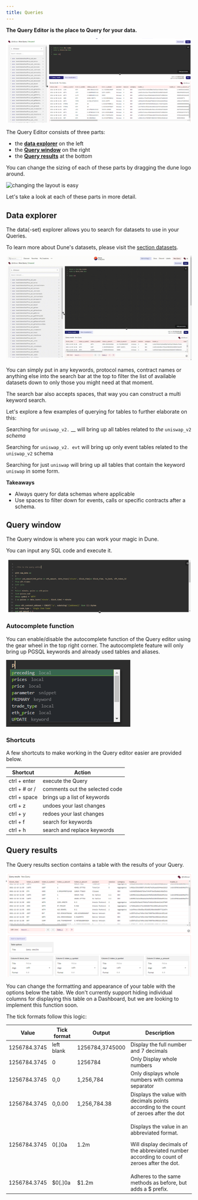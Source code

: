```yaml
---
title: Queries
---
```


**The Query Editor is the place to Query for your data.**

![Query editor](images/query-editor.png)

The Query Editor consists of three parts:

* the [**data explorer**](#data-explorer) on the left
* the [**Query window**](#query-window) on the right
* the [**Query results**](#query-results) at the bottom

You can change the sizing of each of these parts by dragging the dune logo around.

![changing the layout is easy](images/layout.gif)

Let's take a look at each of these parts in more detail.

## Data explorer

The data(-set) explorer allows you to search for datasets to use in your Queries.

To learn more about Dune's datasets, please visit the [section datasets](../tables).

![Data explorer](images/data-explorer.gif)

You can simply put in any keywords, protocol names, contract names or anything else into the search bar at the top to filter the list of available datasets down to only those you might need at that moment.

The search bar also accepts spaces, that way you can construct a multi keyword search.


Let's explore a few examples of querying for tables to further elaborate on this:

Searching for `uniswap_v2.` \_\_ will bring up all tables related to _the_ `uniswap_v2` _schema_

Searching for `uniswap_v2. evt` will bring up only event tables related to the `uniswap_v2` schema

Searching for just `uniswap` will bring up all tables that contain the keyword `uniswap` in some form.

**Takeaways**

* Always query for data schemas where applicable
* Use spaces to filter down for events, calls or specific contracts after a schema.

## Query window

The Query window is where you can work your magic in Dune.

You can input any SQL code and execute it.

![Query window](images/query-window.png)

### Autocomplete function

You can enable/disable the autocomplete function of the Query editor using the gear wheel in the top right corner. The autocomplete feature will only bring up PGSQL keywords and already used tables and aliases.

![Auto-complete](images/autocomplete.png)

### Shortcuts

A few shortcuts to make working in the Query editor easier are provided below.

| Shortcut      | Action                         |
| ------------- | ------------------------------ |
| ctrl + enter  | execute the Query              |
| ctrl + # or / | comments out the selected code |
| ctrl + space  | brings up a list of keywords   |
| crtl + z      | undoes your last changes       |
| ctrl + y      | redoes your last changes       |
| ctrl + f      | search for keywords            |
| ctrl + h      | search and replace keywords    |

## Query results

The Query results section contains a table with the results of your Query.

![Query results](images/query-results.png)

You can change the formatting and appearance of your table with the options below the table. We don't currently support hiding individual columns for displaying this table on a Dashboard, but we are looking to implement this function soon.

The tick formats follow this logic:

| Value        | Tick format | Output          | Description                                                                                                                                           |
| ------------ | ----------- | --------------- | ----------------------------------------------------------------------------------------------------------------------------------------------------- |
| 1256784.3745 | left blank  | 1256784,3745000 | Display the full number and 7 decimals                                                                                                                |
| 1256784.3745 | 0           | 1256784         | Only Display whole numbers                                                                                                                            |
| 1256784.3745 | 0,0         | 1,256,784       | Only displays whole numbers with comma separator                                                                                                      |
| 1256784.3745 | 0,0.00      | 1,256,784.38    | Displays the value with decimals points according to the count of zeroes after the dot                                                                |
| 1256784.3745 | 0\[.]0a     | 1.2m            | <p>Displays the value in an abbreviated format.</p><p>Will display decimals of the abbreviated number according to count of zeroes after the dot.</p> |
| 1256784.3745 | $0\[.]0a    | $1.2m           | Adheres to the same methods as before, but adds a $ prefix.                                                                                           |

